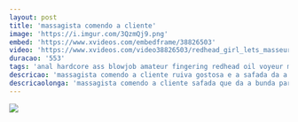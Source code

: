 ```yaml
---
layout: post
title: 'massagista comendo a cliente'
image: 'https://i.imgur.com/3QzmQj9.png'
embed: 'https://www.xvideos.com/embedframe/38826503'
video: 'https://www.xvideos.com/video38826503/redhead_girl_lets_masseur_to_fuck_her_ass'
duracao: '553'
tags: 'anal hardcore ass blowjob amateur fingering redhead oil voyeur massage reality europe hd hidden-cam czechav'
descricao: 'massagista comendo a cliente ruiva gostosa e a safada da a bunda para ele sem hesitar cheia de tesão pelo massageador.'
descricaolonga: 'massagista comendo a cliente safada que da a bunda para o massageador. Essa gostosa deixa o massageador fuder a bunda dela sem dó.'
---
```

<a href="{{ page.url | prepend: site.baseurl | prepend: site.url }}"><img src="{{ page.image }}" /></a>
